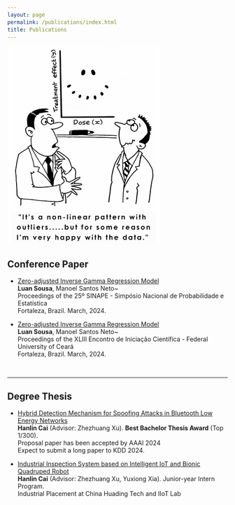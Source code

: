 ```yaml
---
layout: page
permalink: /publications/index.html
title: Publications
---
```


![](/images/Outliers.png)

## Conference Paper

- [Zero-adjusted Inverse Gamma Regression Model](/mypaper/poster/Artigo_ZAIGA.pdf)<br>**Luan Sousa**, Manoel Santos Neto~<br>Proceedings of the 25º SINAPE - Simpósio Nacional de Probabilidade e Estatística<br> Fortaleza, Brazil. March, 2024.

- [Zero-adjusted Inverse Gamma Regression Model](/mypaper/poster/poster_n2.pdf)<br>**Luan Sousa**, Manoel Santos Neto~<br>Proceedings of the XLIII Encontro de Iniciação Científica - Federal University of Ceará<br> Fortaleza, Brazil. March, 2024.
<br>

---


## Degree Thesis

- [Hybrid Detection Mechanism for Spoofing Attacks in Bluetooth Low Energy Networks](https://caihanlin.com/mypaper/thesis/UG-thesis.pdf)<br>**Hanlin Cai** (Advisor: Zhezhuang Xu). **Best Bachelor Thesis Award** (Top 1/300).<br>Proposal paper has been accepted by AAAI 2024<br>Expect to submit a long paper to KDD 2024.

- [Industrial Inspection System based on Intelligent IoT and Bionic Quadruped Robot](https://caihanlin.com/mypaper/thesis/IP-report.pdf)<br>**Hanlin Cai** (Advisor: Zhezhuang Xu, Yuxiong Xia). Junior-year Intern Program.<br>Industrial Placement at China Huading Tech and IIoT Lab<br>

  <br>

<br>

